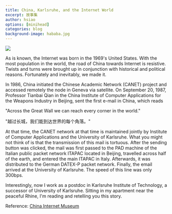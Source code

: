 ```yaml
---
title: China, Karlsruhe, and the Internet World
excerpt: 故事集
author: hsiao
options: [minihead]
categories: blog
background-image: hababa.jpg
---
```


<!---
tags: featured
-->


![](http://en.internet.cn/group1/M00/02/2D/2vFsKFZpE_CADFE0ABy7_uL0InE798.jpg)

As is known, the Internet was born in the 1969's United States.
With the most population in the world, the road of China towards Internet is resistive.
Twists and turns were brought up in conjunction with historical and political reasons.
Fortunately and inevitably, we made it.

In 1986, China initiated the Chinese Academic Network (CANET) project and accessed remotely the node in Geneva via satellite.
On September 20, 1987, Professor Tianbai Qian in the China Institute of Computer Applications for the Weapons Industry in Beijing, sent the first e-mail in China, which reads

"Across the Great Wall we can reach every corner in the world."

"越过长城，我们能到达世界的每个角落。"

At that time, the CANET network at that time is maintained jointly by Institute of Computer Applications and the University of Karlsruhe.
What you might not think of is that the transmission of this mail is tortuous. 
After the sending button was clicked, the mail was first passed to the PAD machine of the Italian public packet network ITAPAC located in Beijing, travelled across half of the earth, and entered the main ITAPAC in Italy. 
Afterwards, it was distributed to the German DATEX-P packet network. 
Finally, the email arrived at the University of Karlsruhe.
The speed of this line was only 300bps.

Interestingly, now I work as a postdoc in Karlsruhe Institute of Technology, a successor of University of Karlsruhe.
Sitting in my apartment near the peaceful Rhine, I'm reading and retelling you this story.

Reference: [China Internet Museum](http://en.internet.cn/history/niandu/1993.html)